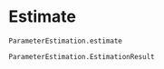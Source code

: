 # Estimate

```@docs
ParameterEstimation.estimate
```

```@docs
ParameterEstimation.EstimationResult
```